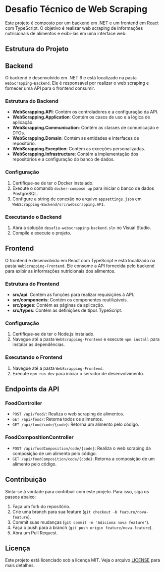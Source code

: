 # Desafio Técnico de Web Scraping

Este projeto é composto por um backend em .NET e um frontend em React com TypeScript. O objetivo é realizar web scraping de informações nutricionais de alimentos e exibi-las em uma interface web.

## Estrutura do Projeto

## Backend

O backend é desenvolvido em .NET 6 e está localizado na pasta `WebScrapping-Backend`. Ele é responsável por realizar o web scraping e fornecer uma API para o frontend consumir.

### Estrutura do Backend

- **WebScrapping.API**: Contém os controladores e a configuração da API.
- **WebScrapping.Application**: Contém os casos de uso e a lógica de aplicação.
- **WebScrapping.Communication**: Contém as classes de comunicação e DTOs.
- **WebScrapping.Domain**: Contém as entidades e interfaces de repositório.
- **WebScrapping.Exception**: Contém as exceções personalizadas.
- **WebScrapping.Infrastructure**: Contém a implementação dos repositórios e a configuração do banco de dados.

### Configuração

1. Certifique-se de ter o Docker instalado.
2. Execute o comando `docker-compose up` para iniciar o banco de dados PostgreSQL.
3. Configure a string de conexão no arquivo `appsettings.json` em `WebScrapping-Backend/src/webscrapping.API`.

### Executando o Backend

1. Abra a solução `desafio-webscrapping-backend.sln` no Visual Studio.
2. Compile e execute o projeto.

## Frontend

O frontend é desenvolvido em React com TypeScript e está localizado na pasta `WebScrapping-Frontend`. Ele consome a API fornecida pelo backend para exibir as informações nutricionais dos alimentos.

### Estrutura do Frontend

- **src/api**: Contém as funções para realizar requisições à API.
- **src/components**: Contém os componentes reutilizáveis.
- **src/pages**: Contém as páginas da aplicação.
- **src/types**: Contém as definições de tipos TypeScript.

### Configuração

1. Certifique-se de ter o Node.js instalado.
2. Navegue até a pasta `WebScrapping-Frontend` e execute `npm install` para instalar as dependências.

### Executando o Frontend

1. Navegue até a pasta `WebScrapping-Frontend`.
2. Execute `npm run dev` para iniciar o servidor de desenvolvimento.

## Endpoints da API

### FoodController

- `POST /api/food/`: Realiza o web scraping de alimentos.
- `GET /api/food/`: Retorna todos os alimentos.
- `GET /api/food/code/{code}`: Retorna um alimento pelo código.

### FoodCompositionController

- `POST /api/foodComposition/code/{code}`: Realiza o web scraping da composição de um alimento pelo código.
- `GET /api/foodComposition/code/{code}`: Retorna a composição de um alimento pelo código.

## Contribuição

Sinta-se à vontade para contribuir com este projeto. Para isso, siga os passos abaixo:

1. Faça um fork do repositório.
2. Crie uma branch para sua feature (`git checkout -b feature/nova-feature`).
3. Commit suas mudanças (`git commit -m 'Adiciona nova feature'`).
4. Faça o push para a branch (`git push origin feature/nova-feature`).
5. Abra um Pull Request.

## Licença

Este projeto está licenciado sob a licença MIT. Veja o arquivo [LICENSE](LICENSE) para mais detalhes.
